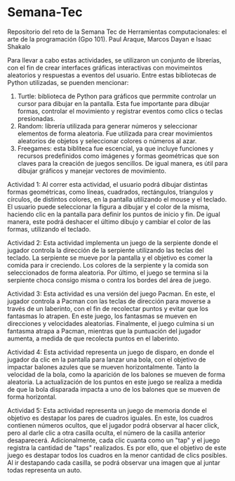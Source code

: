 # Semana-Tec

Repositorio del reto de la Semana Tec de Herramientas computacionales: el arte de la programación (Gpo 101). Paul Araque, Marcos Dayan e Isaac Shakalo

Para llevar a cabo estas actividades, se utilizaron un conjunto de librerías, con el fin de crear interfaces gráficas interactivas con movimeintos aleatorios y respuestas a eventos del usuario. Entre estas bibliotecas de Python utilizadas, se puenden mencionar:

1. Turtle: biblioteca de Python para gráficos que permmite controlar un cursor para dibujar en la pantalla. Esta fue importante para dibujar formas, controlar el movimiento y registrar eventos como clics o teclas presionadas.
2. Random: librería utilizada para generar números y seleccionar elementos de forma aleatoria. Fue utilizada para crear movimientos aleatorios de objetos y seleccionar colores o números al azar.
3. Freegames: esta bibliteca fue escencial, ya que incluye funciones y recursos predefinidos como imágenes y formas geométricas que son claves para la creación de juegos sencillos. De igual manera, es útil para dibujar gráficos y manejar vectores de movimiento.

Actividad 1:
Al correr esta actividad, el usuario podrá dibujar distintas formas geométricas, como líneas, cuadrados, rectángulos, tríangulos y círculos, de distintos colores, en la pantalla utilizando el mouse y el teclado. El usuario puede seleccionar la figura a dibujar y el color de la misma, haciendo clic en la pantalla para definir los puntos de inicio y fin. De igual manera, este podrá deshacer el último dibujo y cambiar el color de las formas, utilizando el teclado.

Actividad 2:
Esta actividad implementa un juego de la serpiente donde el jugador controla la dirección de la serpiente utilizando las teclas del teclado. La serpiente se mueve por la pantalla y el objetivo es comer la comida para ir creciendo. Los colores de la serpiente y la comida son seleccionados de forma aleatoria. Por último, el juego se termina si la serpiente choca consigo misma o contra los bordes del área de juego.

Actividad 3:
Esta actividad es una versión del juego Pacman. En este, el jugador controla a Pacman con las teclas de dirección para moverse a través de un laberinto, con el fin de recolectar puntos y evitar que los fantasmas lo atrapen. En este juego, los fantasmas se mueven en direcciones y velocidades aleatorias. Finalmente, el juego culmina si un fantasma atrapa a Pacman, mientras que la puntuación del jugador aumenta, a medida de que recolecta puntos en el laberinto.

Actividad 4:
Esta actividad representa un juego de disparo, en donde el jugador da clic en la pantalla para lanzar una bola, con el objetivo de impactar balones azules que se mueven horizontalmente. Tanto la velocidad de la bola, como la aparición de los balones se mueven de forma aleatoria. La actualización de los puntos en este juego se realiza a medida de que la bola disparada impacta a uno de los balones que se mueven de forma horizontal.

Actividad 5:
Esta actividad representa un juego de memoria donde el objetivo es destapar los pares de cuadros iguales. En este, los cuadros contienen números ocultos, que el jugador podrá observar al hacer click, pero al darle clic a otra casilla oculta, el número de la casilla anterior desaparecerá. Adicionalmente, cada clic cuanta como un "tap" y el juego registra la cantidad de "taps" realizados. Es por ello, que el objetivo de este juego es destapar todos los cuadros en la menor cantidad de clics posibles. Al ir destapando cada casilla, se podrá observar una imagen que al juntar todas representa un auto.
